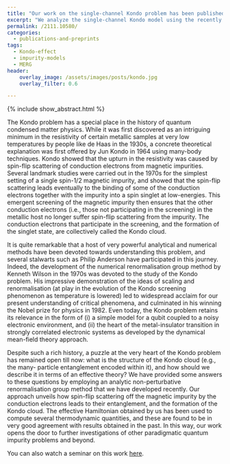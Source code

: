 ```yaml
---
title: "Our work on the single-channel Kondo problem has been published in Phys. Rev. B"
excerpt: "We analyze the single-channel Kondo model using the recently developed unitary renormalization-group (URG) method and obtain a comprehensive understanding of the Kondo screening cloud."
permalink: /2111.10580/
categories:
  - publications-and-preprints
tags:
  - Kondo-effect
  - impurity-models
  - MERG
header:
    overlay_image: /assets/images/posts/kondo.jpg
    overlay_filter: 0.6

---
```


{% include show_abstract.html %}

The Kondo problem has a special place in the history of quantum condensed matter physics. While it was first discovered as an intriguing minimum in the resistivity of certain metallic samples at very low temperatures by people like de Haas in the 1930s, a concrete theoretical explanation was first offered by Jun Kondo in 1964 using many-body techniques. Kondo showed that the upturn in the resistivity was caused by spin-flip scattering of conduction electrons from magnetic impurities. Several landmark studies were carried out in the 1970s for the simplest setting of a single spin-1/2 magnetic impurity, and showed that the spin-flip scattering leads eventually to the binding of some of the conduction electrons together with the impurity into a spin singlet at low-energies. This emergent screening of the magnetic impurity then ensures that the other conduction electrons (i.e., those not participating in the screening) in the metallic host no longer suffer spin-flip scattering from the impurity. The conduction electrons that participate in the screening, and the formation of the singlet state, are collectively called the Kondo cloud. 

It is quite remarkable that a host of very powerful analytical and numerical methods have been devoted towards understanding this problem, and several stalwarts such as Philip Anderson have participated in this journey. Indeed, the development of the numerical renormalisation group method by Kenneth Wilson in the 1970s was devoted to the study of the Kondo problem. His impressive demonstration of the ideas of scaling and renormalisation (at play in the evolution of the Kondo screening phenomenon as temperature is lowered) led to widespread acclaim for our present understanding of critical phenomena, and culminated in his winning the Nobel prize for physics in 1982. Even today, the Kondo problem retains its relevance in the form of (i) a simple model for a qubit coupled to a noisy electronic environment, and (ii) the heart of the metal-insulator transition in strongly correlated electronic systems as developed by the dynamical mean-field theory approach. 

Despite such a rich history, a puzzle at the very heart of the Kondo problem has remained open till now: what is the structure of the Kondo cloud (e.g., the many- particle entanglement encoded within it), and how should we describe it in terms of an effective theory? We have provided some answers to these questions by employing an analytic non-perturbative renormalisation group method that we have developed recently. Our approach unveils how spin-flip scattering off the magnetic impurity by the conduction electrons leads to their entanglement, and the formation of the Kondo cloud. The effective Hamiltonian obtained by us has been used to compute several thermodynamic quantities, and these are found to be in very good agreement with results obtained in the past. In this way, our work opens the door to further investigations of other paradigmatic quantum impurity problems and beyond.

You can also watch a seminar on this work [here](https://www.youtube.com/watch?v=C0cPoWahzLA&ab_channel=DepartmentofTheoreticalPhysics%2CTIFR).
